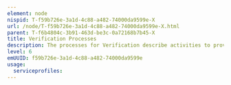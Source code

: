 ```yaml
---
element: node
nispid: T-f59b726e-3a1d-4c88-a482-74000da9599e-X
url: /node/T-f59b726e-3a1d-4c88-a482-74000da9599e-X.html
parent: T-f6b4804c-3b91-463d-be3c-0a72168b7b45-X
title: Verification Processes
description: The processes for Verification describe activities to provide evidence that a capability, product, service or system element complies with the applicable requirements, specifications, regulations, standards and conditions. The Verification process also provide information about anomalies encountered. The verification process provides objective evidence that the elements under investigation (technical system, process, capability or unit) fulfil specified requirements and characteristics. The verification process is intended to provide evidence and demonstrate that the element under investigation has generated or built according to the requirements. For systems, the ISO/IEC/IEEE 15288 standard identifies three activities to be performed as Verification processes  # Prepare for verification # Perform verification # Manage results of verification
level: 6
emUUID: f59b726e-3a1d-4c88-a482-74000da9599e
usage:
  serviceprofiles:
---
```

